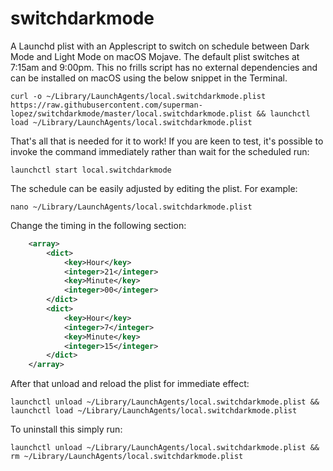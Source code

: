 # switchdarkmode
A Launchd plist with an Applescript to switch on schedule between Dark Mode and Light Mode on macOS Mojave.  The default plist switches at 7:15am and 9:00pm.  This no frills script has no external dependencies and can be installed on macOS using the below snippet in the Terminal.
```
curl -o ~/Library/LaunchAgents/local.switchdarkmode.plist https://raw.githubusercontent.com/superman-lopez/switchdarkmode/master/local.switchdarkmode.plist && launchctl load ~/Library/LaunchAgents/local.switchdarkmode.plist
```
That's all that is needed for it to work!
If you are keen to test, it's possible to invoke the command immediately rather than wait for the scheduled run:
```
launchctl start local.switchdarkmode
```

The schedule can be easily adjusted by editing the plist. For example: 
```
nano ~/Library/LaunchAgents/local.switchdarkmode.plist
```
Change the timing in the following section:
```xml
	<array>
		<dict>
			<key>Hour</key>
			<integer>21</integer>
			<key>Minute</key>
			<integer>00</integer>
		</dict>
		<dict>
			<key>Hour</key>
			<integer>7</integer>
			<key>Minute</key>
			<integer>15</integer>
		</dict>
	</array>
```

After that unload and reload the plist for immediate effect: 
```
launchctl unload ~/Library/LaunchAgents/local.switchdarkmode.plist && launchctl load ~/Library/LaunchAgents/local.switchdarkmode.plist
```

To uninstall this simply run:
```
launchctl unload ~/Library/LaunchAgents/local.switchdarkmode.plist && rm ~/Library/LaunchAgents/local.switchdarkmode.plist
```

